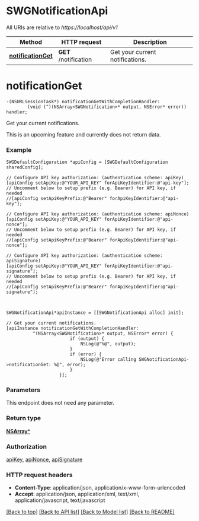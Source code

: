 # SWGNotificationApi

All URIs are relative to *https://localhost/api/v1*

Method | HTTP request | Description
------------- | ------------- | -------------
[**notificationGet**](SWGNotificationApi.md#notificationget) | **GET** /notification | Get your current notifications.


# **notificationGet**
```objc
-(NSURLSessionTask*) notificationGetWithCompletionHandler: 
        (void (^)(NSArray<SWGNotification>* output, NSError* error)) handler;
```

Get your current notifications.

This is an upcoming feature and currently does not return data.

### Example 
```objc
SWGDefaultConfiguration *apiConfig = [SWGDefaultConfiguration sharedConfig];

// Configure API key authorization: (authentication scheme: apiKey)
[apiConfig setApiKey:@"YOUR_API_KEY" forApiKeyIdentifier:@"api-key"];
// Uncomment below to setup prefix (e.g. Bearer) for API key, if needed
//[apiConfig setApiKeyPrefix:@"Bearer" forApiKeyIdentifier:@"api-key"];

// Configure API key authorization: (authentication scheme: apiNonce)
[apiConfig setApiKey:@"YOUR_API_KEY" forApiKeyIdentifier:@"api-nonce"];
// Uncomment below to setup prefix (e.g. Bearer) for API key, if needed
//[apiConfig setApiKeyPrefix:@"Bearer" forApiKeyIdentifier:@"api-nonce"];

// Configure API key authorization: (authentication scheme: apiSignature)
[apiConfig setApiKey:@"YOUR_API_KEY" forApiKeyIdentifier:@"api-signature"];
// Uncomment below to setup prefix (e.g. Bearer) for API key, if needed
//[apiConfig setApiKeyPrefix:@"Bearer" forApiKeyIdentifier:@"api-signature"];



SWGNotificationApi*apiInstance = [[SWGNotificationApi alloc] init];

// Get your current notifications.
[apiInstance notificationGetWithCompletionHandler: 
          ^(NSArray<SWGNotification>* output, NSError* error) {
                        if (output) {
                            NSLog(@"%@", output);
                        }
                        if (error) {
                            NSLog(@"Error calling SWGNotificationApi->notificationGet: %@", error);
                        }
                    }];
```

### Parameters
This endpoint does not need any parameter.

### Return type

[**NSArray<SWGNotification>***](SWGNotification.md)

### Authorization

[apiKey](../README.md#apiKey), [apiNonce](../README.md#apiNonce), [apiSignature](../README.md#apiSignature)

### HTTP request headers

 - **Content-Type**: application/json, application/x-www-form-urlencoded
 - **Accept**: application/json, application/xml, text/xml, application/javascript, text/javascript

[[Back to top]](#) [[Back to API list]](../README.md#documentation-for-api-endpoints) [[Back to Model list]](../README.md#documentation-for-models) [[Back to README]](../README.md)

